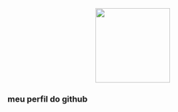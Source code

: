 <div align="center">
  <img height="150" src="https://i.gifer.com/8RXh.gif"  />
</div>

###

<h3 align="left">meu perfil do github</h3>

###
